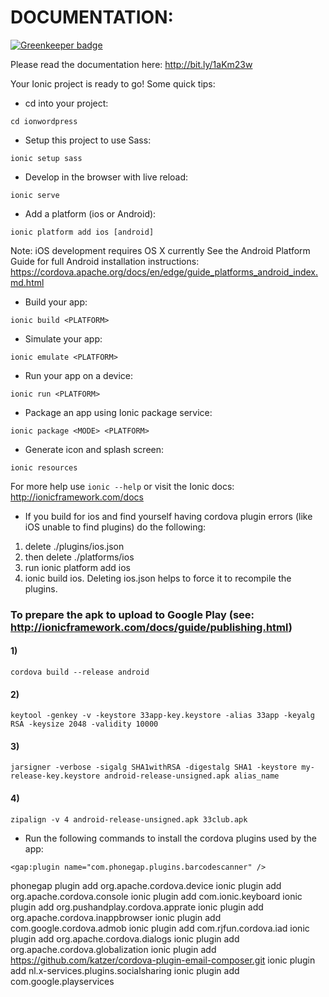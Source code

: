 # DOCUMENTATION:

[![Greenkeeper badge](https://badges.greenkeeper.io/ronal2do/33.svg)](https://greenkeeper.io/)

Please read the documentation here: http://bit.ly/1aKm23w




Your Ionic project is ready to go! Some quick tips:

* cd into your project:
```
cd ionwordpress
```

* Setup this project to use Sass:
```
ionic setup sass
```

* Develop in the browser with live reload:
```
ionic serve
```

* Add a platform (ios or Android):
```
ionic platform add ios [android]
```

Note: iOS development requires OS X currently
See the Android Platform Guide for full Android installation instructions:
https://cordova.apache.org/docs/en/edge/guide_platforms_android_index.md.html

* Build your app:
```
ionic build <PLATFORM>
```

* Simulate your app:
```
ionic emulate <PLATFORM>
```

* Run your app on a device:
```
ionic run <PLATFORM>
```

* Package an app using Ionic package service:
```
ionic package <MODE> <PLATFORM>
```

* Generate icon and splash screen:
```
ionic resources
```

For more help use ```ionic --help``` or visit the Ionic docs: http://ionicframework.com/docs

* If you build for ios and find yourself having cordova plugin errors (like iOS unable to find plugins) do the following:

1. delete ./plugins/ios.json
2. then delete ./platforms/ios
3. run ionic platform add ios
4. ionic build ios.
Deleting ios.json helps to force it to recompile the plugins.



### To prepare the apk to upload to Google Play (see: http://ionicframework.com/docs/guide/publishing.html)
#### 1)
```
cordova build --release android
```
#### 2)
```
keytool -genkey -v -keystore 33app-key.keystore -alias 33app -keyalg RSA -keysize 2048 -validity 10000
```



#### 3)
```
jarsigner -verbose -sigalg SHA1withRSA -digestalg SHA1 -keystore my-release-key.keystore android-release-unsigned.apk alias_name
```
#### 4)
```
zipalign -v 4 android-release-unsigned.apk 33club.apk
```


* Run the following commands to install the cordova plugins used by the app:

 <!-- We'll include the Barcode plugin as an example -->
    <gap:plugin name="com.phonegap.plugins.barcodescanner" />


phonegap plugin add org.apache.cordova.device
ionic plugin add org.apache.cordova.console
ionic plugin add com.ionic.keyboard
ionic plugin add org.pushandplay.cordova.apprate
ionic plugin add org.apache.cordova.inappbrowser
ionic plugin add com.google.cordova.admob
ionic plugin add com.rjfun.cordova.iad
ionic plugin add org.apache.cordova.dialogs
ionic plugin add org.apache.cordova.globalization
ionic plugin add https://github.com/katzer/cordova-plugin-email-composer.git
ionic plugin add nl.x-services.plugins.socialsharing
ionic plugin add com.google.playservices
